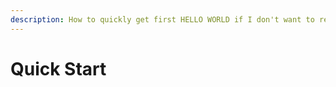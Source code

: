 ```yaml
---
description: How to quickly get first HELLO WORLD if I don't want to read manual
---
```


# Quick Start

